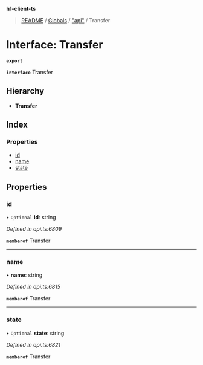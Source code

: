 **h1-client-ts**

> [README](../README.md) / [Globals](../globals.md) / ["api"](../modules/_api_.md) / Transfer

# Interface: Transfer

**`export`** 

**`interface`** Transfer

## Hierarchy

* **Transfer**

## Index

### Properties

* [id](_api_.transfer.md#id)
* [name](_api_.transfer.md#name)
* [state](_api_.transfer.md#state)

## Properties

### id

• `Optional` **id**: string

*Defined in api.ts:6809*

**`memberof`** Transfer

___

### name

•  **name**: string

*Defined in api.ts:6815*

**`memberof`** Transfer

___

### state

• `Optional` **state**: string

*Defined in api.ts:6821*

**`memberof`** Transfer
